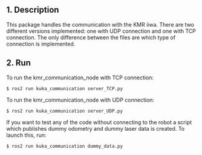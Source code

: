 ## 1. Description

This package handles the communication with the KMR iiwa. 
There are two different versions implemented: one with UDP connection and one with TCP connection. 
The only difference between the files are which type of connection is implemented. 



## 2. Run
To run the kmr_communication_node with TCP connection: 
```
$ ros2 run kuka_communication server_TCP.py 
```

To run the kmr_communication_node with UDP connection: 
```
$ ros2 run kuka_communication server_UDP.py 
```

If you want to test any of the code without connecting to the robot a script which publishes dummy odometry and dummy laser data is created. To launch this, run: 

```
$ ros2 run kuka_communication dummy_data.py 
```
